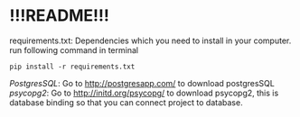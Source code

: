 # !!!README!!! #

requirements.txt: Dependencies which you need to install in your computer.
run following command in terminal
```
pip install -r requirements.txt
```


*PostgresSQL*: Go to http://postgresapp.com/ to download postgresSQL
*psycopg2*: Go to http://initd.org/psycopg/ to download  psycopg2, this is database binding so that you can connect project to database.